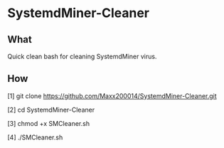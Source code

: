 # SystemdMiner-Cleaner
## What
Quick clean bash for cleaning SystemdMiner virus.

## How
[1] git clone https://github.com/Maxx200014/SystemdMiner-Cleaner.git 




[2] cd SystemdMiner-Cleaner




[3] chmod +x SMCleaner.sh



[4] ./SMCleaner.sh

